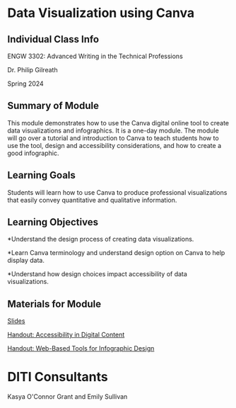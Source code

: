 <h1>Data Visualization using Canva</h1>

<h2>Individual Class Info</h2>

ENGW 3302: Advanced Writing in the Technical Professions

Dr. Philip Gilreath

Spring 2024

<h2>Summary of Module</h2>

This module demonstrates how to use the Canva digital online tool to create data visualizations and infographics. It is a one-day module. The module will go over a tutorial and introduction to Canva to teach students how to use the tool, design and accessibility considerations, and how to create a good infographic. 

<h2>Learning Goals</h2>

Students will learn how to use Canva to produce professional visualizations that easily convey quantitative and qualitative information.

<h2>Learning Objectives</h2>

*Understand the design process of creating data visualizations.

*Learn Canva terminology and understand design option on Canva to help display data.

*Understand how design choices impact accessibility of data visualizations.

<h2>Materials for Module</h2>


[Slides](https://github.com/NULabNortheastern/digitalassignmentshowcase/blob/f9d4f789f9cd72f349702b2db6bf660213a08f43/data-visualization/sp24-gilreath-engw3302-infographics/SP24-Gilreath-Canva-Slides.pdf)

[Handout: Accessibility in Digital Content](https://github.com/NULabNortheastern/digitalassignmentshowcase/blob/f3dd72b2351156ef45b19a0c12a4b685de4cdf1f/data-visualization/sp24-gilreath-engw3302-infographics/Handout_%20Accessibility%20in%20Digital%20Content.pdf)

[Handout: Web-Based Tools for Infographic Design](https://github.com/NULabNortheastern/digitalassignmentshowcase/blob/f3dd72b2351156ef45b19a0c12a4b685de4cdf1f/data-visualization/sp24-gilreath-engw3302-infographics/Handout_%20Infographics.pdf)


<h1>DITI Consultants</h1>

Kasya O'Connor Grant and Emily Sullivan

